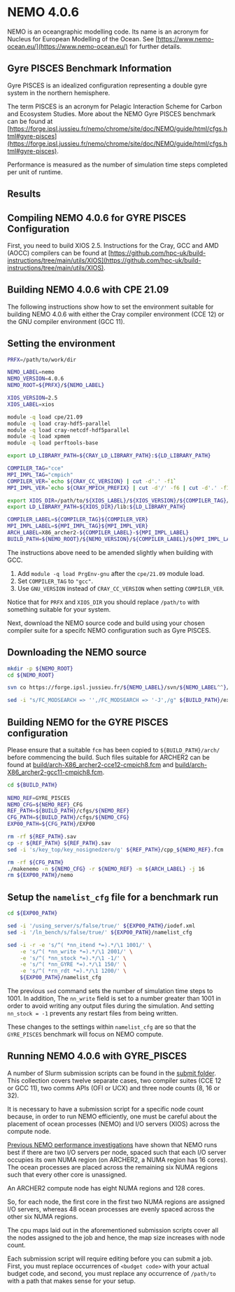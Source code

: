 # NEMO 4.0.6

NEMO is an oceangraphic modelling code. Its name is an acronym for Nucleus for European Modelling of the Ocean.
See [https://www.nemo-ocean.eu/](https://www.nemo-ocean.eu/) for further details.

## Gyre PISCES Benchmark Information

Gyre PISCES is an idealized configuration representing a double gyre system in the northern hemisphere.

The term PISCES is an acronym for Pelagic Interaction Scheme for Carbon and Ecosystem Studies.
More about the NEMO Gyre PISCES benchmark can be found at [https://forge.ipsl.jussieu.fr/nemo/chrome/site/doc/NEMO/guide/html/cfgs.html#gyre-pisces](https://forge.ipsl.jussieu.fr/nemo/chrome/site/doc/NEMO/guide/html/cfgs.html#gyre-pisces).

Performance is measured as the number of simulation time steps completed per unit of runtime.

## Results

## Compiling NEMO 4.0.6 for GYRE PISCES Configuration

First, you need to build XIOS 2.5. Instructions for the Cray, GCC and AMD (AOCC) compilers
can be found at [https://github.com/hpc-uk/build-instructions/tree/main/utils/XIOS](https://github.com/hpc-uk/build-instructions/tree/main/utils/XIOS).


Building NEMO 4.0.6 with CPE 21.09
----------------------------------

The following instructions show how to set the environment suitable for building NEMO 4.0.6
with either the Cray compiler environment (CCE 12) or the GNU compiler environment (GCC 11).

Setting the environment
-----------------------

```bash
PRFX=/path/to/work/dir

NEMO_LABEL=nemo
NEMO_VERSION=4.0.6
NEMO_ROOT=${PRFX}/${NEMO_LABEL}

XIOS_VERSION=2.5
XIOS_LABEL=xios

module -q load cpe/21.09
module -q load cray-hdf5-parallel
module -q load cray-netcdf-hdf5parallel
module -q load xpmem
module -q load perftools-base

export LD_LIBRARY_PATH=${CRAY_LD_LIBRARY_PATH}:${LD_LIBRARY_PATH}

COMPILER_TAG="cce"
MPI_IMPL_TAG="cmpich"
COMPILER_VER=`echo ${CRAY_CC_VERSION} | cut -d'.' -f1`
MPI_IMPL_VER=`echo ${CRAY_MPICH_PREFIX} | cut -d'/' -f6 | cut -d'.' -f1`

export XIOS_DIR=/path/to/${XIOS_LABEL}/${XIOS_VERSION}/${COMPILER_TAG}/${COMPILER_VER}/${MPI_IMPL_TAG}/${MPI_IMPL_VER}
export LD_LIBRARY_PATH=${XIOS_DIR}/lib:${LD_LIBRARY_PATH}

COMPILER_LABEL=${COMPILER_TAG}${COMPILER_VER}
MPI_IMPL_LABEL=${MPI_IMPL_TAG}${MPI_IMPL_VER}
ARCH_LABEL=X86_archer2-${COMPILER_LABEL}-${MPI_IMPL_LABEL}
BUILD_PATH=${NEMO_ROOT}/${NEMO_VERSION}/${COMPILER_LABEL}/${MPI_IMPL_LABEL}
```

The instructions above need to be amended slightly when building with GCC.
1. Add ``module -q load PrgEnv-gnu`` after the ``cpe/21.09`` module load.
2. Set ``COMPILER_TAG`` to ``"gcc"``.
3. Use ``GNU_VERSION`` instead of ``CRAY_CC_VERSION`` when setting ``COMPILER_VER``.

Notice that for ``PRFX`` and  ``XIOS_DIR`` you should replace ``/path/to`` with something
suitable for your system.

Next, download the NEMO source code and build using your chosen compiler suite for
a specifc NEMO configuration such as Gyre PISCES.

Downloading the NEMO source
---------------------------

```bash
mkdir -p ${NEMO_ROOT}
cd ${NEMO_ROOT}

svn co https://forge.ipsl.jussieu.fr/${NEMO_LABEL}/svn/${NEMO_LABEL^^}/releases/r${NEMO_VERSION:0:3}/r${NEMO_VERSION} ${BUILD_PATH}

sed -i "s/FC_MODSEARCH => '',/FC_MODSEARCH => '-J',/g" ${BUILD_PATH}/ext/FCM/lib/Fcm/Config.pm
```

Building NEMO for the GYRE PISCES configuration
-----------------------------------------------

Please ensure that a suitable ``fcm`` has been copied to ``${BUILD_PATH}/arch/``
before commencing the build. Such files suitable for ARCHER2 can be found
at [build/arch-X86_archer2-cce12-cmpich8.fcm](build/arch-X86_archer2-cce12-cmpich8.fcm) and [build/arch-X86_archer2-gcc11-cmpich8.fcm](build/arch-X86_archer2-gcc11-cmpich8.fcm).

```bash
cd ${BUILD_PATH}
  
NEMO_REF=GYRE_PISCES
NEMO_CFG=${NEMO_REF}_CFG
REF_PATH=${BUILD_PATH}/cfgs/${NEMO_REF}
CFG_PATH=${BUILD_PATH}/cfgs/${NEMO_CFG}
EXP00_PATH=${CFG_PATH}/EXP00

rm -rf ${REF_PATH}.sav
cp -r ${REF_PATH} ${REF_PATH}.sav
sed -i 's/key_top/key_nosignedzero/g' ${REF_PATH}/cpp_${NEMO_REF}.fcm

rm -rf ${CFG_PATH}
./makenemo -n ${NEMO_CFG} -r ${NEMO_REF} -m ${ARCH_LABEL} -j 16
rm ${EXP00_PATH}/nemo
```

Setup the ``namelist_cfg`` file for a benchmark run
---------------------------------------------------

```bash
cd ${EXP00_PATH}

sed -i '/using_server/s/false/true/' ${EXP00_PATH}/iodef.xml
sed -i '/ln_bench/s/false/true/' ${EXP00_PATH}/namelist_cfg

sed -i -r -e 's/^( *nn_itend *=).*/\1 1001/' \
    -e 's/^( *nn_write *=).*/\1 2001/' \
    -e 's/^( *nn_stock *=).*/\1 -1/' \
    -e 's/^( *nn_GYRE *=).*/\1 150/' \
    -e 's/^( *rn_rdt *=).*/\1 1200/' \
    ${EXP00_PATH}/namelist_cfg
```

The previous ``sed`` command sets the number of simulation time steps to 1001.
In addition, The ``nn_write`` field is set to a number greater than 1001 in order to 
avoid writing any output files during the simulation. And setting ``nn_stock = -1``
prevents any restart files from being written.

These changes to the settings within ``namelist_cfg`` are so that the ``GYRE_PISCES``
benchmark will focus on NEMO compute.


Running NEMO 4.0.6 with GYRE_PISCES
-----------------------------------

A number of Slurm submission scripts can be found in the [submit folder](submit/).
This collection covers twelve separate cases, two compiler suites (CCE 12 or GCC 11),
two comms APIs (OFI or UCX) and three node counts (8, 16 or 32).

It is necessary to have a submission script for a specific node count because,
in order to run NEMO efficiently, one must be careful about the placement
of ocean processes (NEMO) and I/O servers (XIOS) across the compute node.

[Previous NEMO performance investigations](https://docs.archer2.ac.uk/research-software/nemo/nemo/) have shown that NEMO runs best if there
are two I/O servers per node, spaced such that each I/O server occupies its
own NUMA region (on ARCHER2, a NUMA region has 16 cores). The ocean
processes are placed across the remaining six NUMA regions such that every
other core is unassigned.

An ARCHER2 compute node has eight NUMA regions and 128 cores.

So, for each node, the first core in the first two NUMA regions are assigned
I/O servers, whereas 48 ocean processes are evenly spaced across the other
six NUMA regions.

The cpu maps laid out in the aforementioned submission scripts cover all
the nodes assigned to the job and hence, the map size increases with node
count.

Each submission script will require editing before you can submit a job.
First, you must replace occurrences of ``<budget code>`` with your actual
budget code, and second, you must replace any occurrence of ``/path/to`` with
a path that makes sense for your setup.
